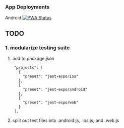 ### App Deployments
Android
[![PWA Status](https://api.netlify.com/api/v1/badges/b8063611-c1d8-4945-b887-788c1294d644/deploy-status)](https://app.netlify.com/sites/jinnihealth/deploys)


## TODO
### 1. modularize testing suite
1. add to package.json
```
    "projects": [
      {
        "preset": "jest-expo/ios"
      },
      {
        "preset": "jest-expo/android"
      },
      {
        "preset": "jest-expo/web"
      }
    ],
```
2. split out test files into .android.js, .ios.js, and .web.js
